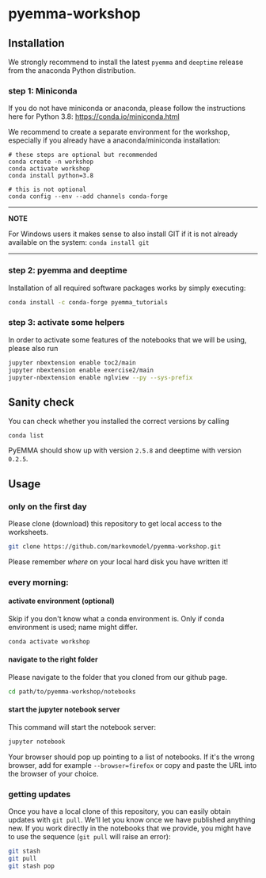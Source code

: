 # pyemma-workshop

## Installation
We strongly recommend to install the latest `pyemma` and `deeptime` release from the anaconda Python distribution.

### step 1: Miniconda
If you do not have miniconda or anaconda, please follow the instructions here for Python 3.8: https://conda.io/miniconda.html

We recommend to create a separate environment for the workshop, especially if you already have a anaconda/miniconda installation:
```
# these steps are optional but recommended
conda create -n workshop
conda activate workshop
conda install python=3.8

# this is not optional
conda config --env --add channels conda-forge
```

---
**NOTE**

For Windows users it makes sense to also install GIT if it is not already available on the system: ``conda install git``

---

### step 2: pyemma and deeptime
Installation of all required software packages works by simply executing:

```bash
conda install -c conda-forge pyemma_tutorials
```

### step 3: activate some helpers
In order to activate some features of the notebooks that we will be using, please also run
```bash
jupyter nbextension enable toc2/main
jupyter nbextension enable exercise2/main
jupyter-nbextension enable nglview --py --sys-prefix
```

## Sanity check

You can check whether you installed the correct versions by calling
```
conda list
```

PyEMMA should show up with version `2.5.8` and deeptime with version `0.2.5`.

## Usage
### only on the first day
Please clone (download) this repository to get local access to the worksheets.

```bash
git clone https://github.com/markovmodel/pyemma-workshop.git
```
Please remember *where* on your local hard disk you have written it!

### every morning:

#### activate environment (optional) 
Skip if you don't know what a conda environment is. Only if conda environment is used; name might differ.
``` bash
conda activate workshop
```

#### navigate to the right folder
Please navigate to the folder that you cloned from our github page.
```bash
cd path/to/pyemma-workshop/notebooks
```

#### start the jupyter notebook server
This command will start the notebook server:
```bash
jupyter notebook
```

Your browser should pop up pointing to a list of notebooks. If it's the wrong browser, add for example `--browser=firefox` or copy and paste the URL into the browser of your choice.

### getting updates
Once you have a local clone of this repository, you can easily obtain updates with `git pull`. 
We'll let you know once we have published anything new.
If you work directly in the notebooks that we provide, you might have to use the sequence (`git pull` will raise an error):
```bash
git stash
git pull
git stash pop
```
